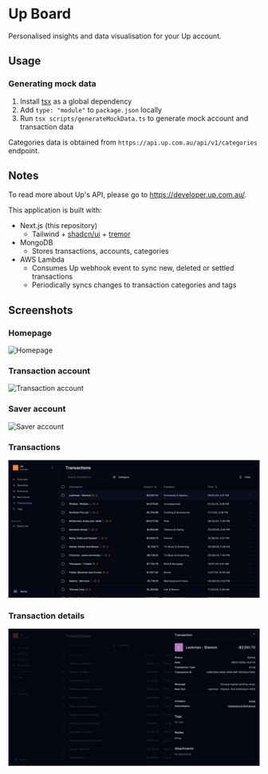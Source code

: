 <h1>Up Board</h1>

Personalised insights and data visualisation for your Up account.

## Usage

### Generating mock data

1. Install [tsx](https://www.npmjs.com/package/tsx) as a global dependency
2. Add `type: "module"` to `package.json` locally
3. Run `tsx scripts/generateMockData.ts` to generate mock account and transaction data

Categories data is obtained from `https://api.up.com.au/api/v1/categories` endpoint.

## Notes

To read more about Up's API, please go to https://developer.up.com.au/.

This application is built with:

- Next.js (this repository)
  - Tailwind + [shadcn/ui](https://ui.shadcn.com/) + [tremor](https://www.tremor.so/)
- MongoDB
  - Stores transactions, accounts, categories
- AWS Lambda
  - Consumes Up webhook event to sync new, deleted or settled transactions
  - Periodically syncs changes to transaction categories and tags

## Screenshots

### Homepage

![Homepage](./media/homepage.png)

### Transaction account

![Transaction account](./media/transactional.png)

### Saver account

![Saver account](./media/saver.png)

### Transactions

![Transactions](./media/transactions.png)

### Transaction details

![Transaction details](./media/transaction-details.png)
